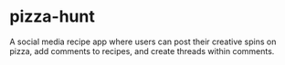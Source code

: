 # pizza-hunt
A social media recipe app where users can post their creative spins on pizza, add comments to recipes, and create threads within comments.
